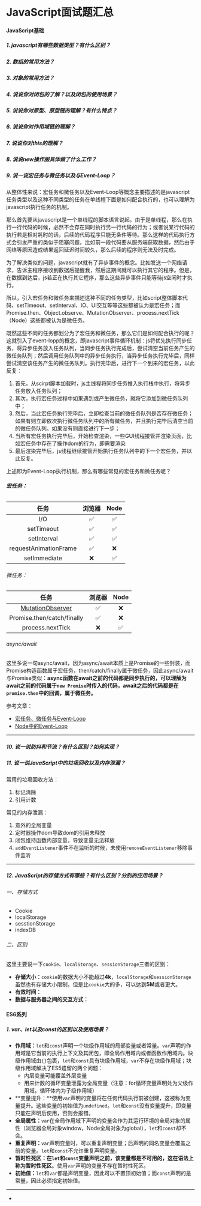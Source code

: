 # JavaScript面试题汇总

#### JavaScript基础

##### 1. javascript有哪些数据类型？有什么区别？

##### 2. 数组的常用方法？

##### 3. 对象的常用方法？

##### 4. 说说你对闭包的了解？以及闭包的使用场景？

##### 5. 说说你对原型、原型链的理解？有什么特点？

##### 6. 说说你对作用域链的理解？

##### 7. 说说你对this的理解？

##### 8. 说说new操作服具体做了什么工作？

##### 9. 说一说宏任务与微任务以及与Event-Loop？

从整体性来说：宏任务和微任务以及Event-Loop等概念主要描述的是javascript任务类型以及这种不同类型的任务在单线程下面是如何配合执行的，也可以理解为javascript执行任务的机制。

那么首先要从javascript是一个单线程的脚本语言说起。由于是单线程，那么在执行一行代码的时候，必然不会存在同时执行另一行代码的行为；或者说某行代码的执行若是相对耗时的话，后续的代码程序只能无条件等待。那么这样的代码执行方式会引发严重的类似于阻塞问题，比如前一段代码要从服务端获取数据，然后由于网络等原因造成结果返回延迟时间较久，那么后续的程序则无法及时完成。

为了解决类似的问题，javascript就有了异步事件的概念。比如发送一个网络请求，告诉主程序接收到数据后提醒我，然后这期间就可以执行其它的程序。但是，在数据到达后，js若正在执行其它程序，那么这些异步事件只能等待js空闲时才执行。

所以，引入宏任务和微任务来描述这种不同的任务类型，比如script整体脚本代码、setTimeout、setInterval、IO、UI交互等等这些都被认为是宏任务；而Promise.then、Object.observe、MutationObserver、process.nextTick（Node）这些都被认为是微任务。

既然这些不同的任务都划分为了宏任务和微任务，那么它们是如何配合执行的呢？ 这就引入了event-lopp的概念，即javascript事件循环机制：js将优先执行同步任务，将异步任务放入任务队列，当同步任务执行完成后，尝试清空当前任务产生的微任务队列；然后调用任务队列中的异步任务执行，当异步任务执行完毕后，同样尝试清空该任务产生的微任务队列。执行完毕后，进行下一个到来的宏任务，以此反复：

1. 首先，从scirpt脚本加载时，js主线程将同步任务推入执行栈中执行，将异步任务放入任务队列；
2. 其次，执行宏任务过程中如果遇到或产生微任务，就将它添加到微任务队列中；
3. 然后，当此宏任务执行完毕后，立即检查当前的微任务队列是否存在微任务；如果有则立即依次执行微任务队列中的所有微任务，并且执行完毕后清空当前的微任务队列。如果没有则直接进行下一步；
4. 当所有宏任务执行完毕后，开始检查渲染，一些GUI线程接管并渲染页面，比如宏任务中存在了操作dom的行为，即需要渲染
5. 最后渲染完毕后，js线程继续接管开始执行任务队列中的下一个宏任务，并以此反复。

上述即为Event-Loop执行机制，那么有哪些常见的宏任务和微任务呢？

###### **宏任务：**

|         任务          | 浏览器 | Node |
| :-------------------: | :----: | :--: |
|          I/O          |   ✅    |  ✅   |
|      setTimeout       |   ✅    |  ✅   |
|      setInterval      |   ✅    |  ✅   |
| requestAnimationFrame |   ✅    |  ❌   |
|     setImmediate      |   ❌    |  ✅   |

###### 微任务：

|                             任务                             | 浏览器 | Node |
| :----------------------------------------------------------: | :----: | :--: |
| [MutationObserver](https://developer.mozilla.org/zh-CN/docs/Web/API/MutationObserver) |   ✅    |  ❌   |
|                  Promise.then/catch/finally                  |   ✅    |  ❌   |
|                       process.nextTick                       |   ❌    |  ✅   |

###### async/await

这里多说一句async/await，因为async/await本质上是Promise的一些封装，而Promise构造函数属于宏任务，then/catch/finally属于微任务，因此async/await与Promise类似：**async函数在await之前的代码都是同步执行的，可以理解为await之前的代码属于`new Promise`时传入的代码，await之后的代码都是在`promise.then`中的回调，属于微任务。**

参考文章：

* [宏任务、微任务与Event-Loop](https://juejin.cn/post/6844903657264136200#heading-9)
* [Node中的Event-Loop](https://nodejs.org/en/docs/guides/event-loop-timers-and-nexttick)

---

##### 10. 说一说防抖和节流？有什么区别？如何实现？

##### 11. 说一说JavaScript中的垃圾回收以及内存泄漏？

常用的垃圾回收方法：

1. 标记清除
2. 引用计数

常见的内存泄漏：

1. 意外的全局变量
2. 定时器操作dom导致dom的引用未释放
3. 闭包维持函数内部变量，导致变量无法释放
4. `addEventListener`事件不在监听的时候，未使用`removeEventListener`移除事件监听

---

##### 12. JavaScript的存储方式有哪些？有什么区别？分别的应用场景？

###### 一、存储方式

* Cookie
* localStorage
* sesstionStorage
* indexDB

###### 二、区别

这里主要说一下`cookie`、`localStorage`、`sessionStorage`三者的区别：

* **存储大小：**`cookie`的数据大小不能超过**4k**，`localStorage`和`sessionStorage`虽然也有存储大小限制，但是比`cookie`大的多，可以达到**5M**或者更大。
* **有效时间：**
* **数据与服务器之间的交互方式：**



#### ES6系列

##### 1. var、let以及const的区别以及使用场景？

* **作用域：**`let`和`const`声明一个块级作用域的局部变量或者常量。`var`声明的作用域是它当前的执行上下文及其闭包，即全局作用域内或者函数作用域内。块级作用域由`{}`包裹，`let`和`const`具有块级作用域，`var`不存在块级作用域；块级作用域解决了ES5遗留的两个问题：
  * 内层变量可能覆盖外层变量
  * 用来计数的循坏变量泄露为全局变量（注意：for循环变量声明处为父级作用域，循环体内为子级作用域）
* **变量提升：**使用`var`声明的变量将在任何代码执行前被创建，这被称为变量提升。这些变量的初始值为`undefined`。`let`和`const`没有变量提升，即变量只能在声明后使用，否则会报错。
* **全局属性：**`var`在全局作用域下声明的变量会作为其运行环境的全局对象的属性（浏览器全局对象window，Node全局对象为global），`let`和`const`却不会。
* **重复声明：**`var`声明变量时，可以重复声明变量；后声明的同名变量会覆盖之前的变量。`let`和`const`不允许重复声明变量。
* **暂时性死区：**在`let`和`const`变量声明之前，该变量都是不可用的，这在语法上称为**暂时性死区**。使用`var`声明的变量不存在暂时性死区。
* **初始值：**`let`和`var`都是声明变量，因此可以不置顶初始值；而`const`声明的是常量，因此必须指定初始值。

---

* 